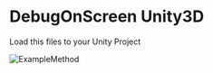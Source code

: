 # DebugOnScreen Unity3D
Load this files to your Unity Project

![ExampleMethod](https://psv4.userapi.com/c848028/u501150627/docs/d13/e3e66a2b0344/image.png)
